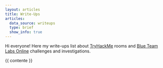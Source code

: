 ```yaml
---
layout: articles
title: Write-Ups
articles:
  data_source: writeups
  type: brief
  show_info: true
---
```


Hi everyone!
Here my write-ups list about [TryHackMe](https://tryhackme.com/) rooms and [Blue Team Labs Online](https://blueteamlabs.online/) challenges and investigations.

{{ contente }}
